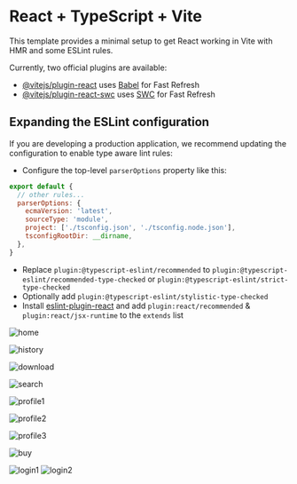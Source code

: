 # React + TypeScript + Vite

This template provides a minimal setup to get React working in Vite with HMR and some ESLint rules.

Currently, two official plugins are available:

- [@vitejs/plugin-react](https://github.com/vitejs/vite-plugin-react/blob/main/packages/plugin-react/README.md) uses [Babel](https://babeljs.io/) for Fast Refresh
- [@vitejs/plugin-react-swc](https://github.com/vitejs/vite-plugin-react-swc) uses [SWC](https://swc.rs/) for Fast Refresh

## Expanding the ESLint configuration

If you are developing a production application, we recommend updating the configuration to enable type aware lint rules:

- Configure the top-level `parserOptions` property like this:

```js
export default {
  // other rules...
  parserOptions: {
    ecmaVersion: 'latest',
    sourceType: 'module',
    project: ['./tsconfig.json', './tsconfig.node.json'],
    tsconfigRootDir: __dirname,
  },
}
```

- Replace `plugin:@typescript-eslint/recommended` to `plugin:@typescript-eslint/recommended-type-checked` or `plugin:@typescript-eslint/strict-type-checked`
- Optionally add `plugin:@typescript-eslint/stylistic-type-checked`
- Install [eslint-plugin-react](https://github.com/jsx-eslint/eslint-plugin-react) and add `plugin:react/recommended` & `plugin:react/jsx-runtime` to the `extends` list





![home](https://github.com/user-attachments/assets/f9ca8382-166a-4709-9739-13cb92765e84)


![history](https://github.com/user-attachments/assets/39e4a3c3-f4ca-41c6-901a-0b2b0baaed3e)


![download](https://github.com/user-attachments/assets/8bfe6ce4-9fc5-481f-9d7f-8c24d2c005ad)


![search](https://github.com/user-attachments/assets/e8cf43a2-284a-4549-b913-ac77d6483958)


![profile1](https://github.com/user-attachments/assets/1e46fe8f-bb97-4143-a9a3-6c6b2f3cd0fe)


![profile2](https://github.com/user-attachments/assets/37759266-e24c-4482-a7e0-9c9fbab7b65f)


![profile3](https://github.com/user-attachments/assets/da4adac3-502b-4741-a3dc-13586ca5b2f6)


![buy](https://github.com/user-attachments/assets/e6a55844-a4be-4fa1-8ade-0072e85606fa)


![login1](https://github.com/user-attachments/assets/5fadb348-c7dd-4d51-9ffe-75228c98515b)
![login2](https://github.com/user-attachments/assets/67afad6f-635f-4c30-a301-bd3fb6f7bb56)

